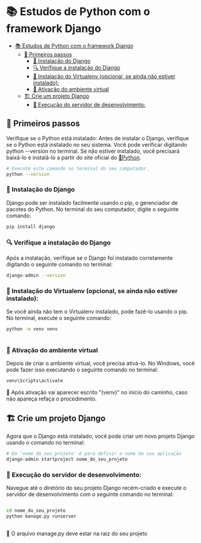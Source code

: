# 📚 Estudos de Python com o framework Django

- [📚 Estudos de Python com o framework Django](#-estudos-de-python-com-o-framework-django)
  - [👣 Primeiros passos](#-primeiros-passos)
    - [🔧 Instalação do Django](#-instalação-do-django)
    - [🔍 Verifique a instalação do Django](#-verifique-a-instalação-do-django)
    - [🤖 Instalação do Virtualenv (opcional, se ainda não estiver instalado):](#-instalação-do-virtualenv-opcional-se-ainda-não-estiver-instalado)
    - [🔌 Ativação do ambiente virtual](#-ativação-do-ambiente-virtual)
  - [🏗️ Crie um projeto Django](#️-crie-um-projeto-django)
    - [🚀 Execução do servidor de desenvolvimento:](#-execução-do-servidor-de-desenvolvimento)


## 👣 Primeiros passos

Verifique se o Python está instalado: Antes de instalar o Django, verifique se o Python está instalado no seu sistema. Você pode verificar digitando python --version no terminal. Se não estiver instalado, você precisará baixá-lo e instalá-lo a partir do site oficial do [🐍Python](https://www.python.org/downloads/).

```bash
# Execute este comando no terminal do seu computador.
python --version
```

### 🔧 Instalação do Django
Django pode ser instalado facilmente usando o pip, o gerenciador de pacotes do Python. No terminal do seu computador, digite o seguinte comando:

```bash
pip install django  
```

### 🔍 Verifique a instalação do Django
Após a instalação, verifique se o Django foi instalado corretamente digitando o seguinte comando no terminal:

```bash
django-admin --version  
```

### 🤖 Instalação do Virtualenv (opcional, se ainda não estiver instalado):
Se você ainda não tem o Virtualenv instalado, pode fazê-lo usando o pip. No terminal, execute o seguinte comando:

```bash
python -m venv venv
   
```

### 🔌 Ativação do ambiente virtual
Depois de criar o ambiente virtual, você precisa ativá-lo. No Windows, você pode fazer isso executando o seguinte comando no terminal:

```bash
venv\Scripts\activate 
```
🚨 Após ativação vai aparecer escrito "(venv)" no início do caminho, caso não apareça refaça o procedimento.

## 🏗️ Crie um projeto Django

Agora que o Django está instalado, você pode criar um novo projeto Django usando o comando no terminal:

```bash
# Em 'nome_do_seu_projeto' é para definir o nome da sua aplicação
django-admin startproject nome_do_seu_projeto  
```

### 🚀 Execução do servidor de desenvolvimento:
Navegue até o diretório do seu projeto Django recém-criado e execute o servidor de desenvolvimento com o seguinte comando no terminal:

```bash

cd nome_do_seu_projeto
python manage.py runserver
   
```
🚨 O arquivo manage.py deve estar na raiz do seu projeto




